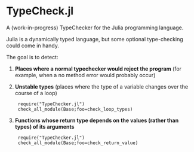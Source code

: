 TypeCheck.jl
============

A (work-in-progress) TypeChecker for the Julia programming language.

Julia is a dynamically typed language, but some optional type-checking could come in handy.

The goal is to detect:

1. **Places where a normal typechecker would reject the program**
     (for example, when a no method error would probably occur)
2. **Unstable types**
     (places where the type of a variable changes over the course of a loop)

        require("TypeChecker.jl")
        check_all_module(Base;foo=check_loop_types)

3. **Functions whose return type depends on the values (rather than types) of its arguments**

        require("TypeChecker.jl")
        check_all_module(Base;foo=check_return_value)

